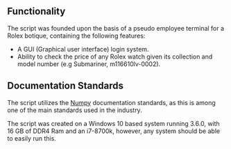 ## Functionality
The script was founded upon the basis of a pseudo employee terminal for a Rolex botique, containing the following features:
* A GUI (Graphical user interface) login system. 
* Ability to check the price of any Rolex watch given its collection and model number (e.g Submariner, m116610lv-0002). 

## Documentation Standards
The script utilizes the [Numpy](https://numpydoc.readthedocs.io/en/latest/format.html) documentation standards, as this is among one of the main standards used in the industry. 


The script was created on a Windows 10 based system running 3.6.0, with 16 GB of DDR4 Ram and an i7-8700k, however, any system 
should be able to easily run this. 
